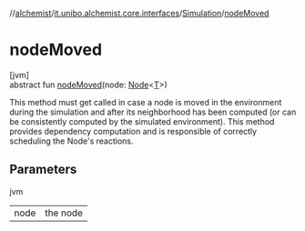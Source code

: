 //[alchemist](../../../index.md)/[it.unibo.alchemist.core.interfaces](../index.md)/[Simulation](index.md)/[nodeMoved](node-moved.md)

# nodeMoved

[jvm]\
abstract fun [nodeMoved](node-moved.md)(node: [Node](../../it.unibo.alchemist.model.interfaces/-node/index.md)<[T](../../it.unibo.alchemist.model.interfaces/-node/index.md)>)

This method must get called in case a node is moved in the environment during the simulation and after its neighborhood has been computed (or can be consistently computed by the simulated environment). This method provides dependency computation and is responsible of correctly scheduling the Node's reactions.

## Parameters

jvm

| | |
|---|---|
| node | the node |
